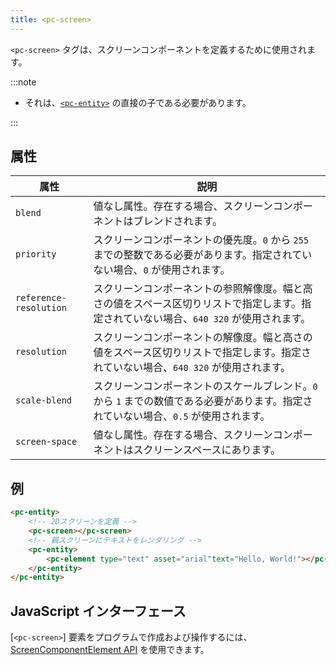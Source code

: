 ```yaml
---
title: <pc-screen>
---
```


`<pc-screen>` タグは、スクリーンコンポーネントを定義するために使用されます。

:::note

* それは、[`<pc-entity>`](../pc-entity) の直接の子である必要があります。

:::

## 属性

<div className="nowrap-first-col">

| 属性 | 説明 |
| --- | --- |
| `blend` | 値なし属性。存在する場合、スクリーンコンポーネントはブレンドされます。 |
| `priority` | スクリーンコンポーネントの優先度。`0` から `255` までの整数である必要があります。指定されていない場合、`0` が使用されます。 |
| `reference-resolution` | スクリーンコンポーネントの参照解像度。幅と高さの値をスペース区切りリストで指定します。指定されていない場合、`640 320` が使用されます。 |
| `resolution` | スクリーンコンポーネントの解像度。幅と高さの値をスペース区切りリストで指定します。指定されていない場合、`640 320` が使用されます。 |
| `scale-blend` | スクリーンコンポーネントのスケールブレンド。`0` から `1` までの数値である必要があります。指定されていない場合、`0.5` が使用されます。 |
| `screen-space` | 値なし属性。存在する場合、スクリーンコンポーネントはスクリーンスペースにあります。 |

</div>

## 例

```html
<pc-entity>
    <!-- 2Dスクリーンを定義 -->
    <pc-screen></pc-screen>
    <!-- 親スクリーンにテキストをレンダリング -->
    <pc-entity>
        <pc-element type="text" asset="arial"text="Hello, World!"></pc-element>
    </pc-entity>
</pc-entity>
```

## JavaScript インターフェース

[`<pc-screen>`] 要素をプログラムで作成および操作するには、[ScreenComponentElement API](https://api.playcanvas.com/web-components/classes/ScreenComponentElement.html) を使用できます。
